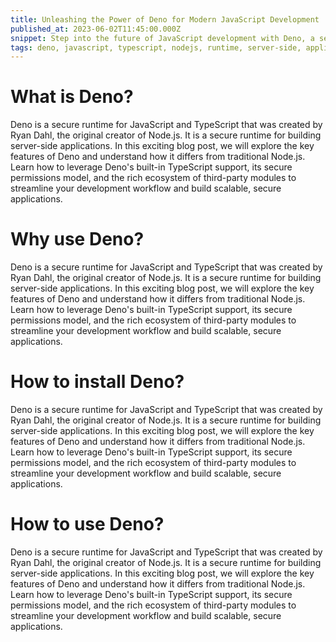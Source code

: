 ```yaml
---
title: Unleashing the Power of Deno for Modern JavaScript Development
published_at: 2023-06-02T11:45:00.000Z
snippet: Step into the future of JavaScript development with Deno, a secure runtime for building server-side applications. In this exciting blog post, we will explore the key features of Deno and understand how it differs from traditional Node.js. Learn how to leverage Deno's built-in TypeScript support, its secure permissions model, and the rich ecosystem of third-party modules to streamline your development workflow and build scalable, secure applications.
tags: deno, javascript, typescript, nodejs, runtime, server-side, applications
---
```


# What is Deno?

Deno is a secure runtime for JavaScript and TypeScript that was created by Ryan Dahl, the original creator of Node.js. It is a secure runtime for building server-side applications. In this exciting blog post, we will explore the key features of Deno and understand how it differs from traditional Node.js. Learn how to leverage Deno's built-in TypeScript support, its secure permissions model, and the rich ecosystem of third-party modules to streamline your development workflow and build scalable, secure applications.

# Why use Deno?

Deno is a secure runtime for JavaScript and TypeScript that was created by Ryan Dahl, the original creator of Node.js. It is a secure runtime for building server-side applications. In this exciting blog post, we will explore the key features of Deno and understand how it differs from traditional Node.js. Learn how to leverage Deno's built-in TypeScript support, its secure permissions model, and the rich ecosystem of third-party modules to streamline your development workflow and build scalable, secure applications.

# How to install Deno?

Deno is a secure runtime for JavaScript and TypeScript that was created by Ryan Dahl, the original creator of Node.js. It is a secure runtime for building server-side applications. In this exciting blog post, we will explore the key features of Deno and understand how it differs from traditional Node.js. Learn how to leverage Deno's built-in TypeScript support, its secure permissions model, and the rich ecosystem of third-party modules to streamline your development workflow and build scalable, secure applications.

# How to use Deno?

Deno is a secure runtime for JavaScript and TypeScript that was created by Ryan Dahl, the original creator of Node.js. It is a secure runtime for building server-side applications. In this exciting blog post, we will explore the key features of Deno and understand how it differs from traditional Node.js. Learn how to leverage Deno's built-in TypeScript support, its secure permissions model, and the rich ecosystem of third-party modules to streamline your development workflow and build scalable, secure applications.
